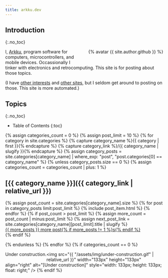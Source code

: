 ```yaml
---
title: arkku.dev
---
```


## Introduction
{:.no_toc}

<div style="float: right; margin-left: 2em; margin-bottom: 2em">
{% avatar {{ site.author.github }} %}
</div>

I, [Arkku](https://github.com/arkku/), program software for computers, microcontrollers, and mobile devices. Occassionally I tinker with electronics and retrocomputing. This site is for posting about those topics.

(I have [other interests](https://www.flickr.com/photos/arkku/) and [other sites](https://arkku.com/), but I seldom get around to posting on those. This site is more automated.)

## Topics
{:.no_toc}

* Table of Contents
{:toc}

{% assign categories_count = 0 %}
{% assign post_limit = 10 %}
{% for category in site.categories %}
    {% capture category_name %}{{ category | first }}{% endcapture %}
    {% capture category_link %}/{{ category_name | slugify }}{% endcapture %}
    {% assign category_posts = site.categories[category_name] | where_exp: "post", "post.categories[0] == category_name" %}
{% unless category_posts.size == 0 %}
{% assign categories_count = categories_count | plus: 1 %}

## [{{ category_name }}]({{ category_link | relative_url }})

<dl>
{% assign post_count = site.categories[category_name].size %}
{% for post in category_posts limit:post_limit %}
{% include post_item.html %}
{% endfor %}
{% if post_count > post_limit %}
    {% assign more_count = post_count | minus:post_limit %}
    {% assign next_post_link = site.categories[category_name][post_limit].title | slugify %}
    <dt><a class="post-title" href="{{ category_link | relative_url }}#{{ next_post_link }}">{{ more_posts }} more post{% if more_posts != 1 %}s{% endif %}</a></dt>
{% endif %}
</dl>
{% endunless %}
{% endfor %}
{% if categories_count == 0 %}
<p style="float: left">Under construction.</p>

<img src="{{ "/assets/img/under-construction.gif" | relative_url }}" width="133px" height="133px" align="right" alt="[Under construction]" style="width: 133px; height: 133px; float: right;" />
{% endif %}
